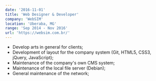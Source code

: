 ```yaml
---
date: '2016-11-01'
title: 'Web Designer & Developer'
company: 'WebSIM'
location: 'Uberaba, MG'
range: 'Sep 2014 - Nov 2016'
url: 'https://websim.com.br/'
---
```


- Develop arts in general for clients;
- Development of layout for the company system (Git, HTML5, CSS3, jQuery, JavaScript);
- Maintenance of the company's own CMS system;
- Maintenance of the local file server (Debian);
- General maintenance of the network;
